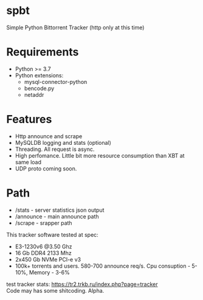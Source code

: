 # spbt
Simple Python Bittorrent Tracker (http only at this time)

# Requirements
- Python >= 3.7
- Python extensions:
  - mysql-connector-python
  - bencode.py
  - netaddr

# Features
- Http announce and scrape
- MySQLDB logging and stats (optional)
- Threading. All request is async.
- High perfomance. Little bit more resource consumption than XBT at same load
- UDP proto coming soon.

# Path
- /stats - server statistics json output
- /announce - main announce path
- /scrape - srapper path

This tracker software tested at spec:
- E3-1230v6 @3.50 Ghz
- 16 Gb DDR4 2133 Mhz
- 2x450 Gb NVMe PCI-e v3
- 100k+ torrents and users. 580-700 announce req/s. Cpu consuption - 5-10%, Memory - 3-6%
  
test tracker stats: https://tr2.trkb.ru/index.php?page=tracker  
Code may has some shitcoding. Alpha.
